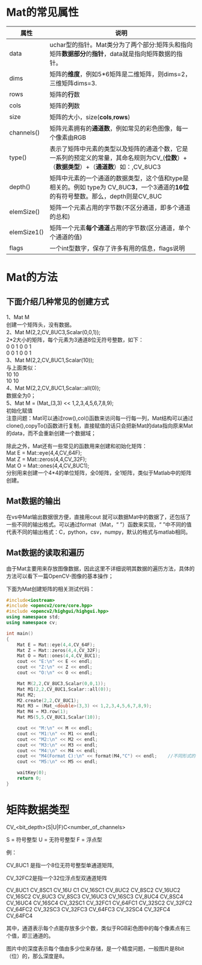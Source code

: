 # Mat的常见属性

属性|说明
---|---
data|uchar型的指针。Mat类分为了两个部分:矩阵头和指向矩阵**数据部分**的**指针**，data就是指向矩阵数据的指针。
dims|矩阵的**维度**，例如5*6矩阵是二维矩阵，则dims=2，三维矩阵dims=3.
rows|矩阵的**行**数
cols|矩阵的**列**数
size|矩阵的大小，size(**cols**,**rows**)
channels()|矩阵元素拥有的**通道数**，例如常见的彩色图像，每一个像素由RGB
type()|表示了矩阵中元素的类型以及矩阵的通道个数，它是一系列的预定义的常量，其命名规则为CV_(**位数**）+（**数据类型**）+（**通道数**）如：,CV_8UC3
depth()|矩阵中元素的一个通道的数据类型，这个值和type是相关的。例如 type为 CV_8UC**3**，一个3通道的**16位**的有符号整数。那么，depth则是CV_8UC
elemSize()|矩阵一个元素占用的字节数(不区分通道，即多个通道的总和)
elemSize1()|矩阵一个元素**每个通道**占用的字节数(区分通道，单个个通道的值)
flags|一个int型数字，保存了许多有用的信息，flags说明

# Mat的方法

## 下面介绍几种常见的创建方式

1、Mat M  
创建一个矩阵头，没有数据。  
2、Mat M(2,2,CV_8UC3,Scalar(0,0,1));  
2*2大小的矩阵，每个元素为3通道8位无符号整数，如下：  
0 0 1 0 0 1  
0 0 1 0 0 1  
3、Mat M(2,2,CV_8UC1,Scalar(10));  
与上面类似：  
10 10  
10 10  
4、Mat M(2,2,CV_8UC1,Scalar::all(0));  
数据全为0；  
5、Mat M = (Mat_(3,3) << 1,2,3,4,5,6,7,8,9);  
初始化赋值  
注意问题：Mat可以通过row(),col()函数来访问每一行每一列，Mat结构可以通过clone(),copyTo()函数进行复制，直接赋值的话只会把新Mat的data指向原来Mat的data，而不会重新创建一个数据域；  

除此之外，Mat还有一些常见的函数用来创建和初始化矩阵：  
Mat E = Mat::eye(4,4,CV_64F);  
Mat Z = Mat::zeros(4,4,CV_32F);  
Mat O = Mat::ones(4,4,CV_8UC1);  
分别用来创建一个4*4的单位矩阵，全0矩阵，全1矩阵，类似于Matlab中的矩阵创建。  

## Mat数据的输出  

在vs中Mat输出数据很方便，直接用cout 就可以数据Mat中的数据了，还包括了一些不同的输出格式。可以通过format（Mat，“ ”）函数来实现，“ ”中不同的值代表不同的输出格式：C，python，csv，numpy，默认的格式与matlab相同。

## Mat数据的读取和遍历

由于Mat主要用来存放图像数据，因此这里不详细说明其数据的遍历方法，具体的方法可以看下一篇OpenCV-图像的基本操作；  

下面为Mat创建矩阵的相关测试代码：

```c++
#include<iostream>  
#include <opencv2/core/core.hpp>  
#include <opencv2/highgui/highgui.hpp>
using namespace std;
using namespace cv;  

int main()
{
    Mat E = Mat::eye(4,4,CV_64F);
    Mat Z = Mat::zeros(4,4,CV_32F);
    Mat O = Mat::ones(4,4,CV_8UC1);
    cout << "E:\n" << E << endl;
    cout << "Z:\n" << Z << endl;
    cout << "O:\n" << O << endl;

    Mat M(2,2,CV_8UC3,Scalar(0,0,1));
    Mat M1(2,2,CV_8UC1,Scalar::all(0));
    Mat M2;
    M2.create(2,2,CV_8UC1);
    Mat M3 = (Mat_<double>(3,3) << 1,2,3,4,5,6,7,8,9);
    Mat M4 = M3.row(1);
    Mat M5(5,5,CV_8UC1,Scalar(10));

    cout << "M:\n" << M << endl;
    cout << "M1:\n" << M1 << endl;
    cout << "M2:\n" << M2 << endl;
    cout << "M3:\n" << M3 << endl;
    cout << "M4:\n" << M4 << endl;
    cout << "M4(Format C):\n" << format(M4,"C") << endl;    //不同形式的输出
    cout << "M5:\n" << M5 << endl;

    waitKey(0);
    return 0;
}
```

# 矩阵数据类型

CV_<bit_depth>(S|U|F)C<number_of_channels>

S = 符号整型 U = 无符号整型 F = 浮点型

例：

CV_8UC1 是指一个8位无符号整型单通道矩阵,

CV_32FC2是指一个32位浮点型双通道矩阵

CV_8UC1 CV_8SC1 CV_16U C1 CV_16SC1
CV_8UC2 CV_8SC2 CV_16UC2 CV_16SC2
CV_8UC3 CV_8SC3 CV_16UC3 CV_16SC3
CV_8UC4 CV_8SC4 CV_16UC4 CV_16SC4
CV_32SC1 CV_32FC1 CV_64FC1
CV_32SC2 CV_32FC2 CV_64FC2
CV_32SC3 CV_32FC3 CV_64FC3
CV_32SC4 CV_32FC4 CV_64FC4

其中，通道表示每个点能存放多少个数，类似于RGB彩色图中的每个像素点有三个值，即三通道的。

图片中的深度表示每个值由多少位来存储，是一个精度问题，一般图片是8bit（位）的，那么深度是8。
